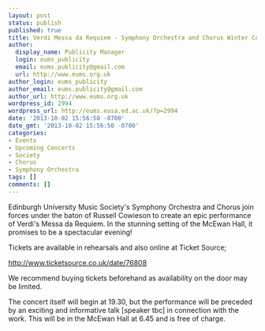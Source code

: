 ```yaml
---
layout: post
status: publish
published: true
title: Verdi Messa da Requiem - Symphony Orchestra and Chorus Winter Concert
author:
  display_name: Publicity Manager
  login: eums_publicity
  email: eums.publicity@gmail.com
  url: http://www.eums.org.uk
author_login: eums_publicity
author_email: eums.publicity@gmail.com
author_url: http://www.eums.org.uk
wordpress_id: 2994
wordpress_url: http://eums.eusa.ed.ac.uk/?p=2994
date: '2013-10-02 15:56:50 -0700'
date_gmt: '2013-10-02 15:56:50 -0700'
categories:
- Events
- Upcoming Concerts
- Society
- Chorus
- Symphony Orchestra
tags: []
comments: []
---
```

<p>Edinburgh University Music Society's Symphony Orchestra and Chorus join forces under the baton of Russell Cowieson to create an epic performance of Verdi's Messa da Requiem. In the stunning setting of the McEwan Hall, it promises to be a spectacular evening!</p>
<p>Tickets are available in rehearsals and also online at Ticket Source;</p>
<p><a href="http://www.ticketsource.co.uk/date/76808">http://www.ticketsource.co.uk/date/76808</a></p>
<p>We recommend buying tickets beforehand as availability on the door may be limited.</p>
<p>The concert itself will begin at 19.30, but the performance will be preceded by an exciting and informative talk [speaker tbc] in connection with the work. This will be in the McEwan Hall at 6.45 and is free of charge.</p>
